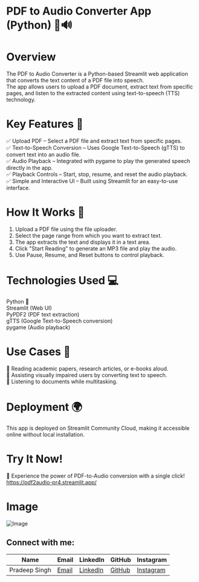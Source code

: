 # PDF to Audio Converter App (Python) 📄🔊
# Overview
The PDF to Audio Converter is a Python-based Streamlit web application that converts the text content of a PDF file into speech.   
The app allows users to upload a PDF document, extract text from specific pages, and listen to the extracted content using text-to-speech (TTS) technology.
# Key Features 🚀
✅ Upload PDF – Select a PDF file and extract text from specific pages.  
✅ Text-to-Speech Conversion – Uses Google Text-to-Speech (gTTS) to convert text into an audio file.  
✅ Audio Playback – Integrated with pygame to play the generated speech directly in the app.  
✅ Playback Controls – Start, stop, resume, and reset the audio playback.  
✅ Simple and Interactive UI – Built using Streamlit for an easy-to-use interface.  

# How It Works 🔧
1. Upload a PDF file using the file uploader.  
2. Select the page range from which you want to extract text.  
3. The app extracts the text and displays it in a text area.  
4. Click "Start Reading" to generate an MP3 file and play the audio.  
5. Use Pause, Resume, and Reset buttons to control playback.  

# Technologies Used 💻
Python 🐍  
Streamlit (Web UI)  
PyPDF2 (PDF text extraction)  
gTTS (Google Text-to-Speech conversion)  
pygame (Audio playback)  

# Use Cases 🎯
🔹 Reading academic papers, research articles, or e-books aloud.  
🔹 Assisting visually impaired users by converting text to speech.  
🔹 Listening to documents while multitasking.  

# Deployment 🌍
This app is deployed on Streamlit Community Cloud, making it accessible online without local installation.

# Try It Now!
🚀 Experience the power of PDF-to-Audio conversion with a single click!  
https://pdf2audio-pr4.streamlit.app/  

# Image
![Image](https://github.com/user-attachments/assets/8e463267-c973-49b3-8196-adf6cb1b9ec4)  

## Connect with me:
| Name    | Email              | LinkedIn                                      | GitHub                      | Instagram                     |
|---------|--------------------|-----------------------------------------------|-----------------------------|-------------------------------|
| Pradeep Singh | [Email](pradeep.singh04r@gmail.com)  | [LinkedIn](https://linkedin.com/in/pradeep-singh4) | [GitHub](https://github.com/pradeep-r04) | [Instagram](https://instagram.com/whypradeeep) |
